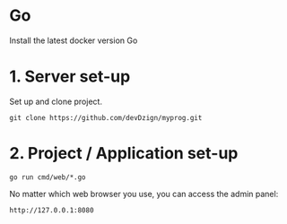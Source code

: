 # Go
Install the latest docker version Go

# 1. Server set-up
Set up and clone project.

    git clone https://github.com/devDzign/myprog.git

# 2. Project / Application set-up
    go run cmd/web/*.go

No matter which web browser you use, you can access the admin panel:

    http://127.0.0.1:8080